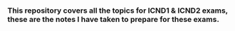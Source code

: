 ### This repository covers all the topics for ICND1 & ICND2 exams, these are the notes I have taken to prepare for these exams. 
